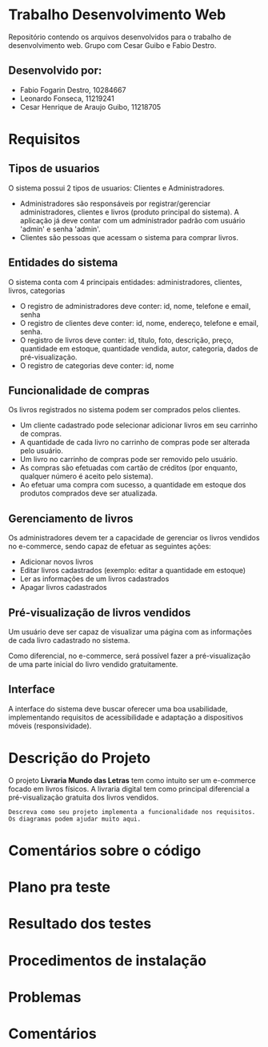 # Trabalho Desenvolvimento Web

Repositório contendo os arquivos desenvolvidos para o trabalho de desenvolvimento web. Grupo com Cesar Guibo e Fabio Destro.

## Desenvolvido por:

- Fabio Fogarin Destro, 10284667
- Leonardo Fonseca, 11219241
- Cesar Henrique de Araujo Guibo, 11218705

# Requisitos

## Tipos de usuarios

O sistema possui 2 tipos de usuarios: Clientes e Administradores.

- Administradores são responsáveis por registrar/gerenciar administradores, clientes e livros (produto principal do sistema). A aplicação já deve contar com um administrador padrão com usuário 'admin' e senha 'admin'.
- Clientes são pessoas que acessam o sistema para comprar livros.

## Entidades do sistema

O sistema conta com 4 principais entidades: administradores, clientes, livros, categorias

- O registro de administradores deve conter: id, nome, telefone e email, senha
- O registro de clientes deve conter: id, nome, endereço, telefone e email, senha.
- O registro de livros deve conter: id, título, foto, descrição, preço, quantidade em estoque, quantidade vendida, autor, categoria, dados de pré-visualização.
- O registro de categorias deve conter: id, nome

## Funcionalidade de compras

Os livros registrados no sistema podem ser comprados pelos clientes.

- Um cliente cadastrado pode selecionar adicionar livros em seu carrinho de compras.
- A quantidade de cada livro no carrinho de compras pode ser alterada pelo usuário.
- Um livro no carrinho de compras pode ser removido pelo usuário.
- As compras são efetuadas com cartão de créditos (por enquanto, qualquer número é aceito pelo sistema).
- Ao efetuar uma compra com sucesso, a quantidade em estoque dos produtos comprados deve ser atualizada.

## Gerenciamento de livros

Os administradores devem ter a capacidade de gerenciar os livros vendidos no e-commerce, sendo capaz de efetuar as seguintes ações:

- Adicionar novos livros
- Editar livros cadastrados (exemplo: editar a quantidade em estoque)
- Ler as informações de um livros cadastrados
- Apagar livros cadastrados

## Pré-visualização de livros vendidos

Um usuário deve ser capaz de visualizar uma página com as informações de cada livro cadastrado no sistema.

Como diferencial, no e-commerce, será possível fazer a pré-visualização de uma parte inicial do livro vendido gratuitamente.

## Interface

A interface do sistema deve buscar oferecer uma boa usabilidade, implementando requisitos de acessibilidade e adaptação a dispositivos móveis (responsividade).

# Descrição do Projeto

O projeto **Livraria Mundo das Letras** tem como intuito ser um e-commerce focado em livros físicos. A livraria digital tem como principal diferencial a pré-visualização gratuita dos livros vendidos.

```
Descreva como seu projeto implementa a funcionalidade nos requisitos. Os diagramas podem ajudar muito aqui.
```
# Comentários sobre o código

# Plano pra teste

# Resultado dos testes

# Procedimentos de instalação

# Problemas

# Comentários

